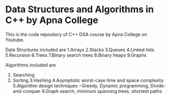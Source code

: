 # Data Structures and Algorithms in C++ by Apna College

This is the code repository of C++ DSA course by Apna College on Youtube.

Data Structures included are 
1.Arrays
2.Stacks
3.Queues
4.Linked lists
5.Recursion
6.Trees
7.Binary search trees
8.Binary heaps
9.Graphs

Algorithms included are
1. Searching
2. Sorting
3.Hashing
4.Asymptotic worst-case time and space complexity
5.Algorithm design techniques −Greedy, Dynamic programming, Divide-and-conquer
6.Graph search, minimum spanning trees, shortest paths
